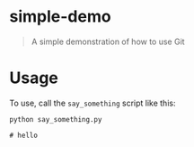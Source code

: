 # simple-demo

> A simple demonstration of how to use Git

# Usage

To use, call the `say_something` script like this:

```
python say_something.py

# hello
```
